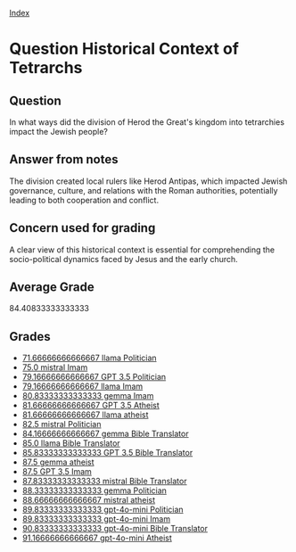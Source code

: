 
[Index](../../index.md)
# Question Historical Context of Tetrarchs
## Question
In what ways did the division of Herod the Great's kingdom into tetrarchies impact the Jewish people?

## Answer from notes
The division created local rulers like Herod Antipas, which impacted Jewish governance, culture, and relations with the Roman authorities, potentially leading to both cooperation and conflict.

## Concern used for grading
A clear view of this historical context is essential for comprehending the socio-political dynamics faced by Jesus and the early church.

## Average Grade
84.40833333333333

## Grades
 * [71.66666666666667 llama Politician](../answers/llama_Politician/Historical_Context_of_Tetrarchs.md)
 * [75.0 mistral Imam](../answers/mistral_Imam/Historical_Context_of_Tetrarchs.md)
 * [79.16666666666667 GPT 3.5 Politician](../answers/GPT_3.5_Politician/Historical_Context_of_Tetrarchs.md)
 * [79.16666666666667 llama Imam](../answers/llama_Imam/Historical_Context_of_Tetrarchs.md)
 * [80.83333333333333 gemma Imam](../answers/gemma_Imam/Historical_Context_of_Tetrarchs.md)
 * [81.66666666666667 GPT 3.5 Atheist](../answers/GPT_3.5_Atheist/Historical_Context_of_Tetrarchs.md)
 * [81.66666666666667 llama atheist](../answers/llama_atheist/Historical_Context_of_Tetrarchs.md)
 * [82.5 mistral Politician](../answers/mistral_Politician/Historical_Context_of_Tetrarchs.md)
 * [84.16666666666667 gemma Bible Translator](../answers/gemma_Bible_Translator/Historical_Context_of_Tetrarchs.md)
 * [85.0 llama Bible Translator](../answers/llama_Bible_Translator/Historical_Context_of_Tetrarchs.md)
 * [85.83333333333333 GPT 3.5 Bible Translator](../answers/GPT_3.5_Bible_Translator/Historical_Context_of_Tetrarchs.md)
 * [87.5 gemma atheist](../answers/gemma_atheist/Historical_Context_of_Tetrarchs.md)
 * [87.5 GPT 3.5 Imam](../answers/GPT_3.5_Imam/Historical_Context_of_Tetrarchs.md)
 * [87.83333333333333 mistral Bible Translator](../answers/mistral_Bible_Translator/Historical_Context_of_Tetrarchs.md)
 * [88.33333333333333 gemma Politician](../answers/gemma_Politician/Historical_Context_of_Tetrarchs.md)
 * [88.66666666666667 mistral atheist](../answers/mistral_atheist/Historical_Context_of_Tetrarchs.md)
 * [89.83333333333333 gpt-4o-mini Politician](../answers/gpt-4o-mini_Politician/Historical_Context_of_Tetrarchs.md)
 * [89.83333333333333 gpt-4o-mini Imam](../answers/gpt-4o-mini_Imam/Historical_Context_of_Tetrarchs.md)
 * [90.83333333333333 gpt-4o-mini Bible Translator](../answers/gpt-4o-mini_Bible_Translator/Historical_Context_of_Tetrarchs.md)
 * [91.16666666666667 gpt-4o-mini Atheist](../answers/gpt-4o-mini_Atheist/Historical_Context_of_Tetrarchs.md)
